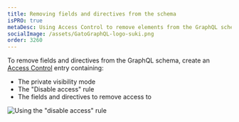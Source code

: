 ```yaml
---
title: Removing fields and directives from the schema
isPRO: true
metaDesc: Using Access Control to remove elements from the GraphQL schema.
socialImage: /assets/GatoGraphQL-logo-suki.png
order: 3260
---
```


To remove fields and directives from the GraphQL schema, create an [Access Control](../../use/defining-access-control) entry containing:

- The private visibility mode
- The "Disable access" rule
- The fields and directives to remove access to

![Using the "disable access" rule](/assets/guides/upstream-pro/acl-rule-disable-access.png "Using the 'disable access' rule")
